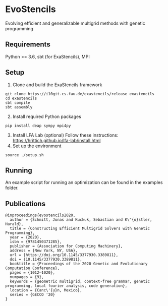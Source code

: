 # EvoStencils
Evolving efficient and generalizable multigrid methods with genetic programming
## Requirements
Python >= 3.6, sbt (for ExaStencils), MPI
## Setup
1. Clone and build the ExaStencils framework
```
git clone https://i10git.cs.fau.de/exastencils/release exastencils
cd exastencils
sbt compile
sbt assembly
```
2. Install required Python packages
```
pip install deap sympy mpi4py
```
3. Install LFA Lab (optional)
  Follow these instructions: https://hrittich.github.io/lfa-lab/install.html 
4. Set up the environment
```
source ./setup.sh
```
## Running
An example script for running an optimization can be found in the examples folder.

## Publications
```
@inproceedings{evostencils2020,
  author = {Schmitt, Jonas and Kuckuk, Sebastian and K\"{o}stler, Harald},
  title = {Constructing Efficient Multigrid Solvers with Genetic Programming},
  year = {2020},
  isbn = {9781450371285},
  publisher = {Association for Computing Machinery},
  address = {New York, NY, USA},
  url = {https://doi.org/10.1145/3377930.3389811},
  doi = {10.1145/3377930.3389811},
  booktitle = {Proceedings of the 2020 Genetic and Evolutionary Computation Conference},
  pages = {1012–1020},
  numpages = {9},
  keywords = {geometric multigrid, context-free grammar, genetic programming, local fourier analysis, code generation},
  location = {Canc\'{u}n, Mexico},
  series = {GECCO '20}
}
```

